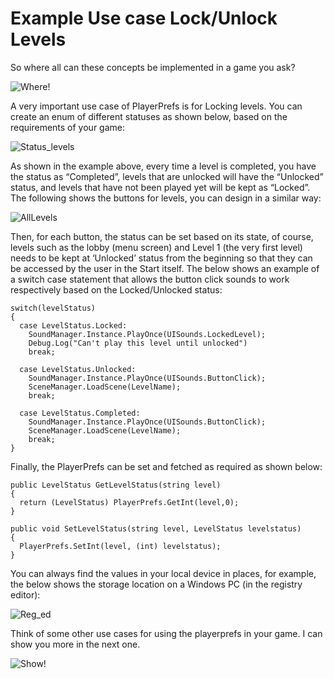 # Example Use case Lock/Unlock Levels

So where all can these concepts be implemented in a game you ask?

![Where!](https://media.giphy.com/media/xUA7b6G577b74RSS3e/giphy.gif)

A very important use case of PlayerPrefs is for Locking levels. You can create an enum of different statuses as shown below, based on the requirements of your game:

![Status_levels](https://user-images.githubusercontent.com/44625252/152965223-e7756f9b-1acc-429b-a276-2a1562a47253.PNG)

As shown in the example above, every time a level is completed, you have the status as “Completed”, levels that are unlocked will have the “Unlocked” status, and levels that have not been played yet will be kept as “Locked”. The following shows the buttons for levels, you can design in a similar way: 

![AllLevels](https://user-images.githubusercontent.com/44625252/152965287-d83b8a3f-8911-4919-bd0c-c97681c303b8.PNG)

Then, for each button, the status can be set based on its state, of course, levels such as the lobby (menu screen) and Level 1 (the very first level) needs to be kept at ‘Unlocked’ status from the beginning so that they can be accessed by the user in the Start itself. The below shows an example of a switch case statement that allows the button click sounds to work respectively based on the Locked/Unlocked status:

```
switch(levelStatus)
{
  case LevelStatus.Locked:
    SoundManager.Instance.PlayOnce(UISounds.LockedLevel);
    Debug.Log("Can't play this level until unlocked")
    break;
  
  case LevelStatus.Unlocked:
    SoundManager.Instance.PlayOnce(UISounds.ButtonClick);
    SceneManager.LoadScene(LevelName);
    break;  
  
  case LevelStatus.Completed:
    SoundManager.Instance.PlayOnce(UISounds.ButtonClick);
    SceneManager.LoadScene(LevelName);
    break;   
}
```

Finally, the PlayerPrefs can be set and fetched as required as shown below:

```
public LevelStatus GetLevelStatus(string level)
{
  return (LevelStatus) PlayerPrefs.GetInt(level,0);
}

public void SetLevelStatus(string level, LevelStatus levelstatus)
{
  PlayerPrefs.SetInt(level, (int) levelstatus);
}
```

You can always find the values in your local device in places, for example, the below shows the storage location on a Windows PC (in the registry editor): 

![Reg_ed](https://user-images.githubusercontent.com/44625252/152965555-8ef2a77e-4d98-454f-8c03-10d008671446.PNG)

Think of some other use cases for using the playerprefs in your game. I can show you more in the next one.

![Show!](https://media.giphy.com/media/LppEUYz6zqqh19I62F/giphy.gif)
